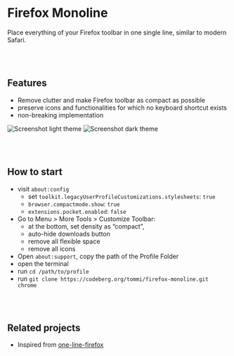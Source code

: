 # Firefox Monoline

Place everything of your Firefox toolbar in one single line, similar to modern Safari.

<br>
<br>

## Features

- Remove clutter and make Firefox toolbar as compact as possible
- preserve icons and functionalities for which no keyboard shortcut exists
- non-breaking implementation

![Screenshot light theme](https://user-images.githubusercontent.com/42862428/171851199-7206bfd1-7fab-49b9-9498-58db8ccd3482.jpg)
![Screenshot dark theme](https://user-images.githubusercontent.com/42862428/171851212-4634325b-fc4d-475c-ba03-5b63df011a20.jpg)

<br>
<br>

## How to start

- visit `about:config`
  - set `toolkit.legacyUserProfileCustomizations.stylesheets`: `true`
  - `browser.compactmode.show`: `true`
  - `extensions.pocket.enabled`: `false`
- Go to Menu > More Tools > Customize Toolbar:
  - at the bottom, set density as “compact”,
  - auto-hide downloads button
  - remove all flexible space
  - remove all icons
- Open `about:support`, copy the path of the Profile Folder
- open the terminal
- run `cd /path/to/profile`
- run `git clone https://codeberg.org/tommi/firefox-monoline.git chrome`

<br>
<br>

## Related projects

- Inspired from [one-line-firefox](https://github.com/khuedoan/one-line-firefox 'one-line-firefox GitHub repository')
